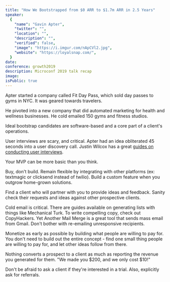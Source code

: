 ```yaml
---
title: "How We Bootstrapped from $0 ARR to $1.7m ARR in 2.5 Years"
speaker:
  {
    "name": "Gavin Apter",
    "twitter": "",
    "location": "",
    "description": "",
    "verified": false,
    "image": "https://i.imgur.com/nApCVl2.jpg",
    "website": "https://loyalsnap.com/",
  }
date:
conference: growth2019
description: Microconf 2019 talk recap
image:
isPublic: true
---
```


<!-- https://www.linkedin.com/in/gavin-apter-20401b69/ -->

Apter started a company called Fit Day Pass, which sold day passes to gyms in NYC. It was geared towards travelers.

He pivoted into a new company that did automated marketing for health and wellness businesses. He cold emailed 150 gyms and fitness studios.

Ideal bootstrap candidates are software-based and a core part of a client's operations.

User interviews are scary, and critical. Apter had an idea obliterated 45 seconds into a user discovery call. Justin Wilcox has a great [guides on conducting user interviews](https://customerdevlabs.com/).

Your MVP can be more basic than you think.

Buy, don't build. Remain flexible by integrating with other platforms (ex: textmagic or clicksend instead of twilio). Build a custom feature when you outgrow home-grown solutions.

Find a client who will partner with you to provide ideas and feedback. Sanity check their requests and ideas against other prospective clients.

Cold email is critical. There are guides available on generating lists with things like Mechanical Turk. To write compelling copy, check out CopyHackers. Yet Another Mail Merge is a great tool that sends mass email from Gmail. Don't bother with re-emailing unresponsive recipients.

Monetize as early as possible by building what people are willing to pay for. You don't need to build out the entire concept - find one small thing people are willing to pay for, and let other ideas follow from there.

Nothing converts a prospect to a client as much as reporting the revenue you generated for them. "We made you $200, and we only cost $10!"

Don't be afraid to ask a client if they're interested in a trial. Also, explicitly ask for referrals.

